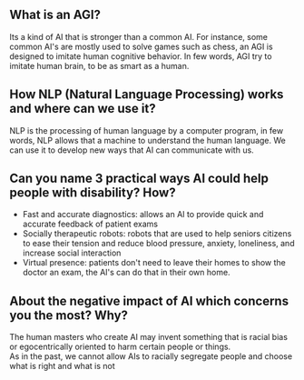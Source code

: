 ## What is an AGI?
Its a kind of AI that is stronger than a common AI. For instance, some common AI's are mostly used to solve games such as chess,
an AGI is designed to imitate human cognitive behavior. In few words, AGI try to imitate human brain, to be as smart as a human.

## How NLP (Natural Language Processing) works and where can we use it?
NLP is the processing of human language by a computer program, in few words, NLP allows that a machine 
to understand the human language. We can use it to develop new ways that AI can communicate with us.

## Can you name 3 practical ways AI could help people with disability? How?
<ul>
<li>Fast and accurate diagnostics: allows an AI to provide quick and accurate feedback of patient exams </li>
<li>Socially therapeutic robots: robots that are used to help seniors citizens to ease their tension and reduce blood pressure, anxiety, loneliness, and increase social 
interaction</li>
<li>Virtual presence: patients don't need to leave their homes to show the doctor an exam, the AI's can do that in their own home.</li>
</ul>

## About the negative impact of AI which concerns you the most? Why?
The human masters who create AI may invent something that is racial bias or egocentrically oriented to harm certain people or things.<br>
As in the past, we cannot allow AIs to racially segregate people and choose what is right and what is not
